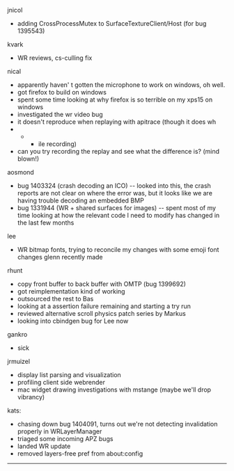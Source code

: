 jnicol
* adding CrossProcessMutex to SurfaceTextureClient/Host (for bug 1395543)



kvark
* WR reviews, cs-culling fix



nical
* apparently haven' t gotten the microphone to work on windows, oh well.
* got firefox to build on windows
* spent some time looking at why firefox is so terrible on my xps15 on windows
* investigated the wr video bug
* it doesn't reproduce when replaying with apitrace (though it does wh
* * * ile recording)
* can you try recording the replay and see what the difference is? (mind blown!)



aosmond
* bug 1403324 (crash decoding an ICO) -- looked into this, the crash reports are not clear on where the error was, but it looks like we are having trouble decoding an embedded BMP
* bug 1331944 (WR + shared surfaces for images) -- spent most of my time looking at how the relevant code I need to modify has changed in the last few months



lee
* WR bitmap fonts, trying to reconcile my changes with some emoji font changes glenn recently made



rhunt
* copy front buffer to back buffer with OMTP (bug 1399692)
* got reimplementation kind of working
* outsourced the rest to Bas
* looking at a assertion failure remaining and starting a try run
* reviewed alternative scroll physics patch series by Markus
* looking into cbindgen bug for Lee now



gankro
* sick



jrmuizel
* display list parsing and visualization
* profiling client side webrender
* mac widget drawing investigations with mstange (maybe we'll drop vibrancy)



kats:
* chasing down bug 1404091, turns out we're not detecting invalidation properly in WRLayerManager
* triaged some incoming APZ bugs
* landed WR update
* removed layers-free pref from about:config

________________


